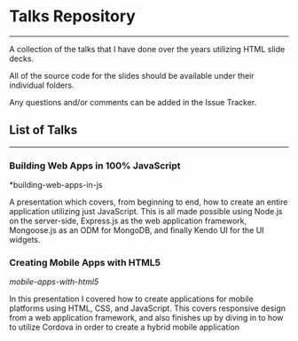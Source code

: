# Talks Repository
---

A collection of the talks that I have done over the years utilizing HTML slide decks.

All of the source code for the slides should be available under their individual folders.

Any questions and/or comments can be added in the Issue Tracker.

## List of Talks
---

### Building Web Apps in 100% JavaScript
*building-web-apps-in-js

A presentation which covers, from beginning to end, how to create an entire application utilizing just JavaScript. This is all made possible using Node.js on the server-side, Express.js as the web application framework, Mongoose.js as an ODM for MongoDB, and finally Kendo UI for the UI widgets.

### Creating Mobile Apps with HTML5
*mobile-apps-with-html5*

In this presentation I covered how to create applications for mobile platforms using HTML, CSS, and JavaScript. This covers responsive design from a web application framework, and also finishes up by diving in to how to utilize Cordova in order to create a hybrid mobile application